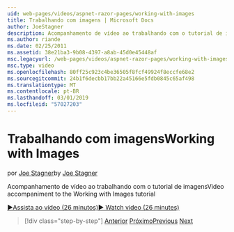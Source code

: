 ```yaml
---
uid: web-pages/videos/aspnet-razor-pages/working-with-images
title: Trabalhando com imagens | Microsoft Docs
author: JoeStagner
description: Acompanhamento de vídeo ao trabalhando com o tutorial de imagens
ms.author: riande
ms.date: 02/25/2011
ms.assetid: 38e21ba3-9b08-4397-a8ab-45d0e45448af
msc.legacyurl: /web-pages/videos/aspnet-razor-pages/working-with-images
msc.type: video
ms.openlocfilehash: 80ff25c923c4be36505f8fcf49924f8eccfe68e2
ms.sourcegitcommit: 24b1f6decbb17bb22a45166e5fdb0845c65af498
ms.translationtype: MT
ms.contentlocale: pt-BR
ms.lasthandoff: 03/01/2019
ms.locfileid: "57027203"
---
```

<a name="working-with-images"></a><span data-ttu-id="ec9ff-103">Trabalhando com imagens</span><span class="sxs-lookup"><span data-stu-id="ec9ff-103">Working with Images</span></span>
====================
<span data-ttu-id="ec9ff-104">por [Joe Stagner](https://github.com/JoeStagner)</span><span class="sxs-lookup"><span data-stu-id="ec9ff-104">by [Joe Stagner](https://github.com/JoeStagner)</span></span>

<span data-ttu-id="ec9ff-105">Acompanhamento de vídeo ao trabalhando com o tutorial de imagens</span><span class="sxs-lookup"><span data-stu-id="ec9ff-105">Video accompaniment to the Working with Images tutorial</span></span>

[<span data-ttu-id="ec9ff-106">&#9654;Assista ao vídeo (26 minutos)</span><span class="sxs-lookup"><span data-stu-id="ec9ff-106">&#9654; Watch video (26 minutes)</span></span>](https://channel9.msdn.com/Blogs/ASP-NET-Site-Videos/working-with-images)

> [!div class="step-by-step"]
> <span data-ttu-id="ec9ff-107">[Anterior](working-with-files.md)
> [Próximo](working-with-video.md)</span><span class="sxs-lookup"><span data-stu-id="ec9ff-107">[Previous](working-with-files.md)
[Next](working-with-video.md)</span></span>
